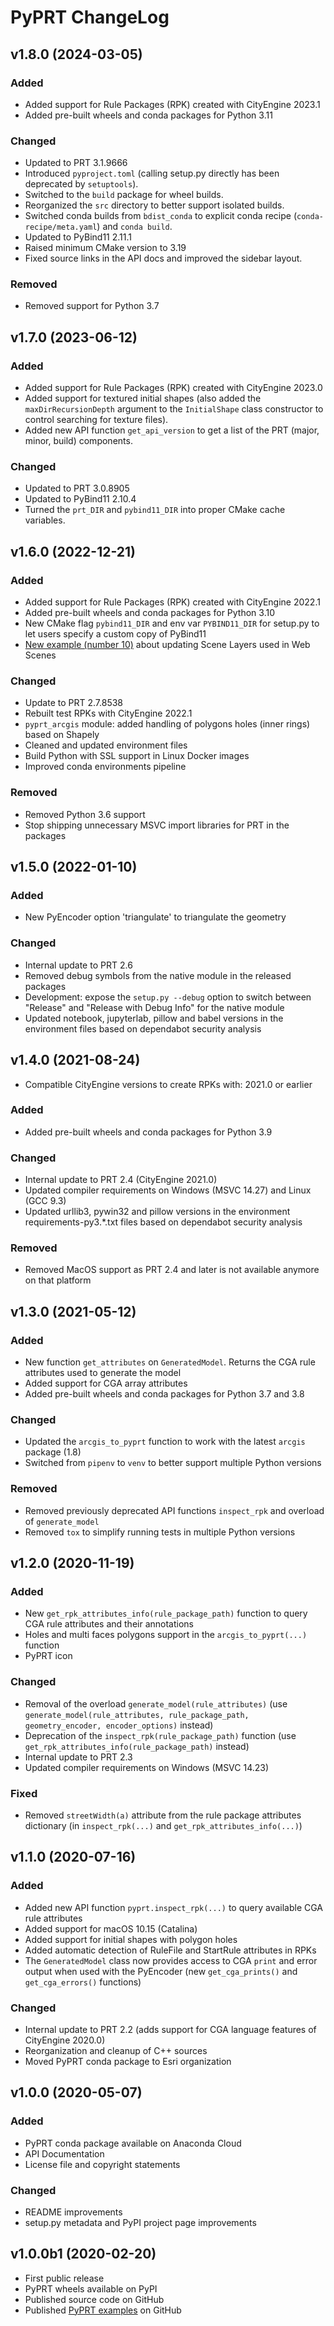 # PyPRT ChangeLog

## v1.8.0 (2024-03-05)

### Added
* Added support for Rule Packages (RPK) created with CityEngine 2023.1
* Added pre-built wheels and conda packages for Python 3.11

### Changed
* Updated to PRT 3.1.9666
* Introduced `pyproject.toml` (calling setup.py directly has been deprecated by `setuptools`).
* Switched to the `build` package for wheel builds.
* Reorganized the `src` directory to better support isolated builds.
* Switched conda builds from `bdist_conda` to explicit conda recipe (`conda-recipe/meta.yaml`) and `conda build`.
* Updated to PyBind11 2.11.1
* Raised minimum CMake version to 3.19
* Fixed source links in the API docs and improved the sidebar layout.

### Removed
* Removed support for Python 3.7

## v1.7.0 (2023-06-12)

### Added
* Added support for Rule Packages (RPK) created with CityEngine 2023.0
* Added support for textured initial shapes (also added the `maxDirRecursionDepth` argument to
  the `InitialShape` class constructor to control searching for texture files).
* Added new API function `get_api_version` to get a list of the PRT (major, minor, build) components.

### Changed
* Updated to PRT 3.0.8905
* Updated to PyBind11 2.10.4
* Turned the `prt_DIR` and `pybind11_DIR` into proper CMake cache variables.

## v1.6.0 (2022-12-21)

### Added
* Added support for Rule Packages (RPK) created with CityEngine 2022.1
* Added pre-built wheels and conda packages for Python 3.10
* New CMake flag `pybind11_DIR` and env var `PYBIND11_DIR` for setup.py to let users specify a custom copy of PyBind11
* [New example (number 10)](https://github.com/esri/pyprt-examples) about updating Scene Layers used in Web Scenes

### Changed
* Update to PRT 2.7.8538
* Rebuilt test RPKs with CityEngine 2022.1
* `pyprt_arcgis` module: added handling of polygons holes (inner rings) based on Shapely
* Cleaned and updated environment files
* Build Python with SSL support in Linux Docker images
* Improved conda environments pipeline

### Removed
* Removed Python 3.6 support
* Stop shipping unnecessary MSVC import libraries for PRT in the packages

## v1.5.0 (2022-01-10)

### Added
* New PyEncoder option 'triangulate' to triangulate the geometry

### Changed
* Internal update to PRT 2.6
* Removed debug symbols from the native module in the released packages
* Development: expose the `setup.py --debug` option to switch between "Release" and "Release with Debug Info" for the native module
* Updated notebook, jupyterlab, pillow and babel versions in the environment files based on dependabot security analysis

## v1.4.0 (2021-08-24)

* Compatible CityEngine versions to create RPKs with: 2021.0 or earlier

### Added
* Added pre-built wheels and conda packages for Python 3.9

### Changed
* Internal update to PRT 2.4 (CityEngine 2021.0)
* Updated compiler requirements on Windows (MSVC 14.27) and Linux (GCC 9.3)
* Updated urllib3, pywin32 and pillow versions in the environment requirements-py3.*.txt files based on dependabot security analysis

### Removed
* Removed MacOS support as PRT 2.4 and later is not available anymore on that platform

## v1.3.0 (2021-05-12)

### Added
* New function `get_attributes` on `GeneratedModel`. Returns the CGA rule attributes used to generate the model
* Added support for CGA array attributes
* Added pre-built wheels and conda packages for Python 3.7 and 3.8

### Changed
* Updated the `arcgis_to_pyprt` function to work with the latest `arcgis` package (1.8)
* Switched from `pipenv` to `venv` to better support multiple Python versions

### Removed
* Removed previously deprecated API functions `inspect_rpk` and overload of `generate_model`
* Removed `tox` to simplify running tests in multiple Python versions

## v1.2.0 (2020-11-19)

### Added
* New `get_rpk_attributes_info(rule_package_path)` function to query CGA rule attributes and their annotations
* Holes and multi faces polygons support in the `arcgis_to_pyprt(...)` function
* PyPRT icon

### Changed
* Removal of the overload `generate_model(rule_attributes)` (use `generate_model(rule_attributes, rule_package_path, geometry_encoder, encoder_options)` instead)
* Deprecation of the `inspect_rpk(rule_package_path)` function (use `get_rpk_attributes_info(rule_package_path)` instead)
* Internal update to PRT 2.3
* Updated compiler requirements on Windows (MSVC 14.23)

### Fixed
* Removed `streetWidth(a)` attribute from the rule package attributes dictionary (in `inspect_rpk(...)` and `get_rpk_attributes_info(...)`)

## v1.1.0 (2020-07-16)

### Added
* Added new API function `pyprt.inspect_rpk(...)` to query available CGA rule attributes
* Added support for macOS 10.15 (Catalina)
* Added support for initial shapes with polygon holes
* Added automatic detection of RuleFile and StartRule attributes in RPKs
* The `GeneratedModel` class now provides access to CGA `print` and error output when used with the PyEncoder (new `get_cga_prints()` and `get_cga_errors()` functions)

### Changed
* Internal update to PRT 2.2 (adds support for CGA language features of CityEngine 2020.0)
* Reorganization and cleanup of C++ sources
* Moved PyPRT conda package to Esri organization

## v1.0.0 (2020-05-07)

### Added

* PyPRT conda package available on Anaconda Cloud
* API Documentation
* License file and copyright statements

### Changed

* README improvements
* setup.py metadata and PyPI project page improvements

## v1.0.0b1 (2020-02-20)

* First public release
* PyPRT wheels available on PyPI
* Published source code on GitHub
* Published [PyPRT examples](https://github.com/Esri/pyprt-examples) on GitHub
